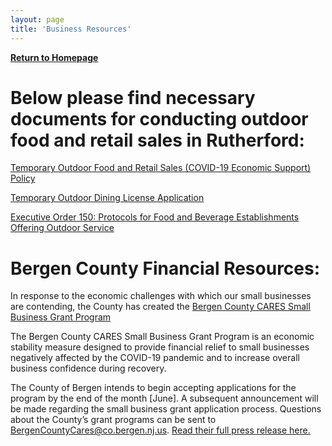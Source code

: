 ```yaml
---
layout: page
title: 'Business Resources'
---
```


[**Return to Homepage**](/)

# Below please find necessary documents for conducting outdoor food and retail sales in Rutherford: 

[Temporary Outdoor Food and Retail Sales (COVID-19 Economic Support) Policy](https://storage.googleapis.com/static.rutherford-nj.com/business-information/policy%20temp%20outdoor%20sales.pdf)

[Temporary Outdoor Dining License Application](https://storage.googleapis.com/static.rutherford-nj.com/business-information/Temp%20Outdoor%20dining%20license.pdf)

[Executive Order 150: Protocols for Food and Beverage Establishments Offering Outdoor Service](https://storage.googleapis.com/static.rutherford-nj.com/business-information/Executive%20Directive%20DOH%2020-014%20Outdoor%20Dining.pdf)


# Bergen County Financial Resources:  

In response to the economic challenges with which our small businesses are contending, the County has created the [Bergen County CARES Small Business Grant Program](https://www.co.bergen.nj.us/public-information/press-releases/357-bergen-county-extends-small-business-grant-program-deadline-to-october-30-and-expands-eligibility-to-30-employees)

 The Bergen County CARES Small Business Grant Program is an economic stability measure designed to provide financial relief to small businesses negatively affected by the COVID-19 pandemic and to increase overall business confidence during recovery.

The County of Bergen intends to begin accepting applications for the program by the end of the month [June]. A subsequent announcement will be made regarding the small business grant application process. Questions about the County’s grant programs can be sent to BergenCountyCares@co.bergen.nj.us. [Read their full press release here.](https://www.co.bergen.nj.us/public-information/press-releases/291-county-of-bergen-announces-grant-programs-to-provide-financial-relief-for-municipalities-and-small-businesses-impacted-by-covid-19-pandemic-123)
